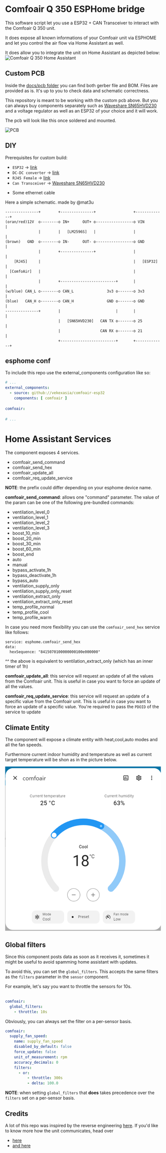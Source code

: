 # Comfoair Q 350 ESPHome bridge

This software script let you use a ESP32 + CAN Transceiver to interact with the Comfoair Q 350 unit.

It does expose all known informations of your Comfoair unit via ESPHOME and let you control the air flow via Home Assistant as well.

It does allow you to integrate the unit on Home Assistant as depicted below:
![Comfoair Q 350 Home Assistant](docs/homeassistant.png?raw=true "Comfoair Q 350 Home Assistant")

## Custom PCB

Inside the [docs/pcb folder](docs/pcb) you can find both gerber file and BOM. Files are provided as is. It's up to you to check data and schematic correctness.

This repository is meant to be working with the custom pcb above. But you can always buy components separately such as [Waveshare SN65HVD230](https://www.banggood.com/Waveshare-SN65HVD230-CAN-Bus-Module-Communication-CAN-Bus-Transceiver-Development-Board-p-1693712.html?rmmds=myorder&cur_warehouse=CN) and a voltage regulator as well as an ESP32 of your choice and it will work.

The pcb will look like this once soldered and mounted.

![PCB](docs/pic.jpg?raw=true "Comfoair Q 350 3D Print")

## DIY

Prerequisites for custom build:

* `ESP32` -> [link](https://amzn.to/3pe0XVP)
* `DC-DC converter` -> [link](https://amzn.to/39ar22v)
* `RJ45 Female` -> [link](https://amzn.to/3sNx3tH)
* `Can Transceiver` -> [Waveshare SN65HVD230](https://www.banggood.com/Waveshare-SN65HVD230-CAN-Bus-Module-Communication-CAN-Bus-Transceiver-Development-Board-p-1693712.html?rmmds=myorder&cur_warehouse=CN)
+ Some ethernet cable


Here a simple schematic. made by @mat3u

```
---------------+        +---------------+                 +-------------+
(oran/red)12V  o--------o IN+      OUT+ o-----------------o VIN         |
               |        |   [LM2596S]   |                 |             |
(brown)   GND  o--------o IN-      OUT- o-----------------o GND         |
               |        +---------------+                 |             |
    [RJ45]     |                                          |   [ESP32]   |
  [ComfoAir]   |                                          |             |
               |        +-------------------------+       |             |
(w/blue) CAN_L o--------o CAN_L               3v3 o-------o 3v3         |
(blue)   CAN_H o--------o CAN_H               GND o-------o GND         |
---------------+        |                         |       |             |
                        |   [SN65HVD230]   CAN TX o-------o 25          |
                        |                  CAN RX o-------o 21          |
                        +-------------------------+       +-------------+
``````

## esphome conf

To include this repo use the external_components configuration like so:

```yaml
# ...
external_components:
  - source: github://vekexasia/comfoair-esp32
    components: [ comfoair ]

comfoair:

# ...
```


# Home Assistant Services

The component exposes 4 services.

- comfoair_send_command
- comfoair_send_hex
- comfoair_update_all
- comfoair_req_update_service

**NOTE**: the prefix could differ depending on your esphome device name.

**comfoair_send_command**: allows one "command" parameter. The value of the param can be one of the following pre-bundled commands:

- ventilation_level_0
- ventilation_level_1
- ventilation_level_2
- ventilation_level_3
- boost_10_min
- boost_20_min
- boost_30_min
- boost_60_min
- boost_end
- auto
- manual
- bypass_activate_1h
- bypass_deactivate_1h
- bypass_auto
- ventilation_supply_only
- ventilation_supply_only_reset
- ventilation_extract_only
- ventilation_extract_only_reset
- temp_profile_normal
- temp_profile_cool
- temp_profile_warm

In case you need more flexibility you can use the `comfoair_send_hex` service like follows:
```
service: esphome.comfoair_send_hex
data:
  hexSequence: "8415070100000000100e000000"
```
^^ the above is equivalent to ventilation_extract_only (which has an inner timer of 1h)

**comfoair_update_all**: this service will request an update of all the values from the Comfoair unit. This is useful in case you want to force an update of all the values.

**comfoair_req_update_service**: this service will request an update of a specific value from the Comfoair unit. This is useful in case you want to force an update of a specific value. You're required to pass the `PDOID` of the service to update

## Climate Entity

The component will expose a climate entity with heat,cool,auto modes and all the fan speeds.

Furthermore current indoor humidity and temperature as well as current target temperature will be shon as in the picture below.

![climate.png](docs/climate.png)

## Global filters

Since this component posts data as soon as it receives it, sometimes it might be useful to avoid spamming home assistant with updates.

To avoid this, you can set the `global_filters`. This accepts the same filters as the `filters` parameter in the `sensor` component.

For example, let's say you want to throttle the sensors for 10s.

```yaml

comfoair:
  global_filters:
    - throttle: 10s
```

Obviously, you can always set the filter on a per-sensor basis.

```yaml
comfoair:
  supply_fan_speed:
    name: supply_fan_speed
    disabled_by_default: false
    force_update: false
    unit_of_measurement: rpm
    accuracy_decimals: 0
    filters:
      - or:
          - throttle: 300s
          - delta: 100.0
```

**NOTE**: when setting `global_filters` that **does** takes precedence over the `filters` set on a per-sensor basis.
## Credits

A lot of this repo was inspired by the reverse engineering [here](https://github.com/marco-hoyer/zcan/issues/1).
If you'd like to know more how the unit communicates, head over

* [here](https://github.com/michaelarnauts/comfoconnect/blob/master/PROTOCOL-RMI.md)
* [and here](https://github.com/michaelarnauts/comfoconnect/blob/master/PROTOCOL-PDO.md)

